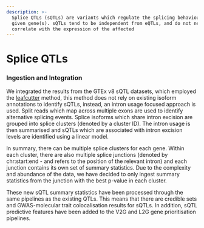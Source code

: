 ```yaml
---
description: >-
  Splice QTLs (sQTLs) are variants which regulate the splicing behaviour of a
  given gene(s). sQTLs tend to be independent from eQTLs, and do not necessarily
  correlate with the expression of the affected
---
```


# Splice QTLs

### Ingestion and Integration

We integrated the results from the GTEx v8 sQTL datasets, which employed the [leafcutter](https://www.nature.com/articles/s41588-017-0004-9) method, this method does not rely on existing isoform annotations to identify sQTLs, instead, an intron usage focused approach is used. Split reads which map across multiple exons are used to identify alternative splicing events. Splice isoforms which share intron excision are grouped into splice clusters (denoted by a cluster ID). The intron usage is then summarised and sQTLs which are associated with intron excision levels are identified using a linear model.

In summary, there can be multiple splice clusters for each gene. Within each cluster, there are also multiple splice junctions (denoted by chr:start:end - and refers to the position of the relevant intron) and each junction contains its own set of summary statistics. Due to the complexity and abundance of the data, we have decided to only ingest summary statistics from the junction with the best p-value in each cluster.

These new sQTL summary statistics have been processed through the same pipelines as the existing QTLs. This means that there are credible sets and GWAS-molecular trait colocalisation results for sQTLs. In addition, sQTL predictive features have been added to the V2G and L2G gene prioritisation pipelines.

